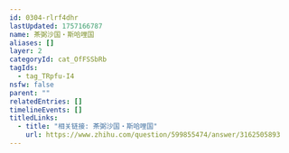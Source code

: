 ```yaml
---
id: 0304-rlrf4dhr
lastUpdated: 1757166787
name: 茶弼沙国・斯哈哩国
aliases: []
layer: 2
categoryId: cat_OfFSSbRb
tagIds:
  - tag_TRpfu-I4
nsfw: false
parent: ""
relatedEntries: []
timelineEvents: []
titledLinks:
  - title: "相关链接: 茶弼沙国・斯哈哩国"
    url: https://www.zhihu.com/question/599855474/answer/3162505893
---
```


